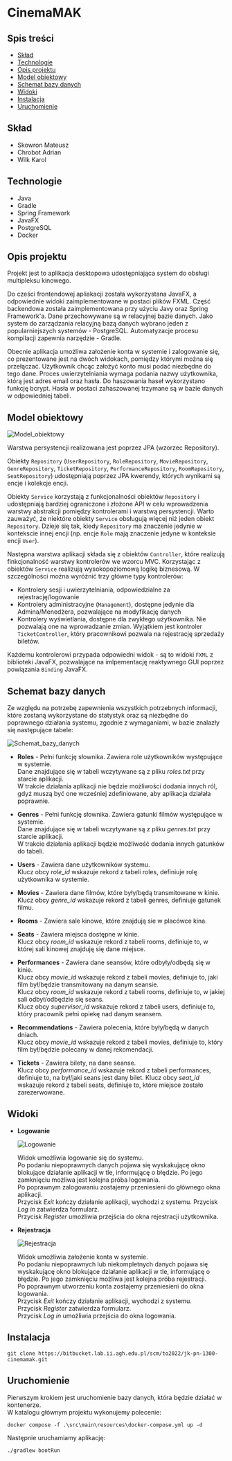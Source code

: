 # CinemaMAK
## Spis treści
* [Skład](#skład)
* [Technologie](#technologie)
* [Opis projektu](#opis-projektu)
* [Model obiektowy](#model-obiektowy)
* [Schemat bazy danych](#schemat-bazy-danych)
* [Widoki](#widoki)
* [Instalacja](#instalacja)
* [Uruchomienie](#uruchomienie)

<a name="skład"></a>
## Skład
- Skowron Mateusz
- Chrobot Adrian
- Wilk Karol

<a name="technologie"></a>
## Technologie
- Java
- Gradle
- Spring Framework
- JavaFX
- PostgreSQL
- Docker

<a name="opis-projektu"></a>
## Opis projektu
Projekt jest to aplikacja desktopowa udostępniająca system do obsługi multipleksu kinowego.

Do cześci frontendowej apliakacji została wykorzystana JavaFX, a odpowiednie widoki zaimplementowane w postaci plików FXML.
Część backendowa została zaimplementowana przy użyciu Javy oraz Spring Framework'a.
Dane przechowywane są w relacyjnej bazie danych. Jako system do zarządzania relacyjną bazą danych wybrano jeden z popularniejszych systemów - PostgreSQL.
Automatyzacje procesu kompilacji zapewnia narzędzie - Gradle.

Obecnie aplikacja umożliwa założenie konta w systemie i zalogowanie się, co prezentowane jest na dwóch widokach, pomiędzy którymi można się przełączać.
Użytkownik chcąc założyć konto musi podać niezbędne do tego dane.
Proces uwierzytelniania wymaga podania nazwy użytkownika, którą jest adres email oraz hasła.
Do haszowania haseł wykorzystano funkcję bcrypt. Hasła w postaci zahaszowanej trzymane są w bazie danych w odpowiedniej tabeli.

<a name="model-obiektowy"></a>
## Model obiektowy
![Model_obiektowy](../images/model_obiektowy.png)

Warstwa persystencji realizowana jest poprzez JPA (wzorzec Repository).

Obiekty `Repository` (`UserRepository`, `RoleRepository`, `MovieRepository`, `GenreRepository`, `TicketRepository`, `PerformanceRepository`, `RoomRepository`, `SeatRepository`) udostępniają poprzez JPA kwerendy, których wynikami są encje i kolekcje encji.

Obiekty `Service` korzystają z funkcjonalności obiektów `Repository` i udostępniają bardziej ograniczone i złożone API w celu wprowadzenia warstwy abstrakcji pomiędzy kontrolerami i warstwą persystencji. Warto zauważyć, że niektóre obiekty `Service` obsługują więcej niż jeden obiekt `Repository`. Dzieje się tak, kiedy `Repository` ma znaczenie jedynie w kontekscie innej encji (np. encje `Role` mają znaczenie jedyne w konteksie encji `User`).

Następna warstwa aplikacji składa się z obiektów `Controller`, które realizują finkcjonalność warstwy kontrolerów we wzorcu MVC. Korzystając z obiektów `Service` realizują wysokopoziomową logikę biznesową. W szczególności można wyróżnić trzy główne typy kontrolerów:

- Kontrolery sesji i uwierzytelniania, odpowiedzialne za rejestrację/logowanie
- Kontrolery administracyjne (`Management`), dostępne jedynie dla Admina/Menedżera, pozwalające na modyfikację danych
- Kontrolery wyświetlania, dostępne dla zwykłego użytkownika. Nie pozwalają one na wprowadzanie zmian. Wyjątkiem jest kontroler `TicketController`, który pracownikowi pozwala na rejestrację sprzedaży biletów.

Każdemu kontrolerowi przypada odpowiedni widok - są to widoki `FXML` z biblioteki JavaFX, pozwalające na imlpementację reaktywnego GUI poprzez powiązania `Binding` JavaFX.

<a name="schemat-bazy-danych"></a>
## Schemat bazy danych
Ze względu na potrzebę zapewnienia wszystkich potrzebnych informacji, które zostaną wykorzystane do statystyk
oraz są niezbędne do poprawnego działania systemu, zgodnie z wymaganiami, w bazie znalazły się następujące tabele:


![Schemat_bazy_danych](../images/schemat_bazy_danych.png)

- **Roles** - Pełni funkcję słownika. Zawiera role użytkowników występujące w systemie. \
  Dane znajdujące się w tabeli wczytywane są z pliku *roles.txt* przy starcie aplikacji. \
  W trakcie działania aplikacji nie będzie możliwości dodania innych ról, gdyż muszą być one wcześniej zdefiniowane, aby aplikacja działała poprawnie.


- **Genres** - Pełni funkcję słownika. Zawiera gatunki filmów występujące w systemie. \
  Dane znajdujące się w tabeli wczytywane są z pliku *genres.txt* przy starcie aplikacji.\
  W trakcie działania aplikacji będzie możliwość dodania innych gatunków do tabeli.


- **Users** - Zawiera dane użytkowników systemu. \
  Klucz obcy *role_id* wskazuje rekord z tabeli roles, definiuje rolę użytkownika w systemie.


- **Movies** - Zawiera dane filmów, które były/będą transmitowane w kinie. \
  Klucz obcy *genre_id* wskazuje rekord z tabeli genres, definiuje gatunek filmu.


- **Rooms** - Zawiera sale kinowe, które znajdują sie w placówce kina.


- **Seats** - Zawiera miejsca dostępne w kinie. \
  Klucz obcy *room_id* wskazuje rekord z tabeli rooms, definiuje to, w której sali kinowej znajduję się dane miejsce.


- **Performances** - Zawiera dane seansów, które odbyły/odbędą się w kinie. \
  Klucz obcy *movie_id* wskazuje rekord z tabeli movies, definiuje to, jaki film był/będzie transmitowany na danym seansie. \
  Klucz obcy *room_id* wskazuje rekord z tabeli rooms, definiuje to, w jakiej sali odbył/odbędzie się seans. \
  Klucz obcy *supervisor_id* wskazuje rekord z tabeli users, definiuje to, który pracownik pełni opiekę nad danym seansem.


- **Recommendations** - Zawiera polecenia, które były/będą w danych dniach. \
  Klucz obcy *movie_id* wskazuje rekord z tabeli movies, definiuje to, który film był/będzie polecany w danej rekomendacji.


- **Tickets** - Zawiera bilety, na dane seanse. \
  Klucz obcy *performance_id* wskazuje rekord z tabeli performances, definiuje to, na był/jaki seans jest dany bilet.
  Klucz obcy *seat_id* wskazuje rekord z tabeli seats, definiuje to, które miejsce zostało zarezerwowane.

<a name="widoki"></a>
## Widoki
- **Logowanie**

  ![Logowanie](../images/logowanie.png)

  Widok umożliwia logowanie się do systemu. \
  Po podaniu niepoprawnych danych pojawa się wyskakującę okno blokujące działanie aplikacji w tle,
  informującę o błędzie. Po jego zamknięciu możliwa jest kolejna próba logowania. \
  Po poprawnym zalogowaniu zostajemy przeniesieni do głównego okna aplikacji. \
  Przycisk *Exit* kończy działanie aplikacji, wychodzi z systemu.
  Przycisk *Log in* zatwierdza formularz. \
  Przycisk *Register* umożliwia przejścia do okna rejestracji użytkownika.



- **Rejestracja**

  ![Rejestracja](../images/rejestracja.png)

  Widok umożliwia założenie konta w systemie. \
  Po podaniu niepoprawnych lub niekompletnych danych pojawa się wyskakującę okno blokujące działanie aplikacji w tle,
  informującę o błędzie. Po jego zamknięciu możliwa jest kolejna próba rejestracji. \
  Po poprawnym utworzeniu konta zostajemy przeniesieni do okna logowania. \
  Przycisk *Exit* kończy działanie aplikacji, wychodzi z systemu. \
  Przycisk *Register* zatwierdza formularz.\
  Przycisk *Log in* umożliwia przejścia do okna logowania.

<a name="instalacja"></a>
## Instalacja
```
git clone https://bitbucket.lab.ii.agh.edu.pl/scm/to2022/jk-pn-1300-cinemamak.git
```

<a name="uruchomienie"></a>
## Uruchomienie
Pierwszym krokiem jest uruchomienie bazy danych, która będzie działać w kontenerze.  
W katalogu głównym projektu wykonujemy polecenie:
```
docker compose -f .\src\main\resources\docker-compose.yml up -d
```
Następnie uruchamiamy aplikację:
```
./gradlew bootRun
```